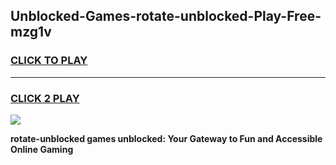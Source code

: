 
## Unblocked-Games-rotate-unblocked-Play-Free-mzg1v
<h3>
<a href="https://premium76.site?title=rotate-unblocked&ref=20M">CLICK TO PLAY</a></h3>
<hr>

<h3>
<a href="https://premium76.site?title=rotate-unblocked&ref=20M">CLICK 2 PLAY</a>
  
</h3>

<a href="https://premium76.site?title=rotate-unblocked&ref=19M"><img src="https://clearcache.store/games.png"></a>


**rotate-unblocked games unblocked: Your Gateway to Fun and Accessible Online Gaming**
